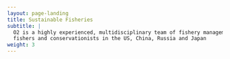 ```yaml
---
layout: page-landing
title: Sustainable Fisheries
subtitle: |
  O2 is a highly experienced, multidisciplinary team of fishery management and regional experts,
  fishers and conservationists in the US, China, Russia and Japan
weight: 3
---
```

